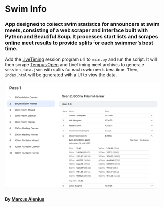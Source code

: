 # Swim Info

### App designed to collect swim statistics for announcers at swim meets, consisting of a web scraper and interface built with Python and Beautiful Soup. It processes start lists and scrapes online meet results to provide splits for each swimmer’s best time.

Add the [LiveTiming](https://www.livetiming.se/) session program url to `main.py` and run the script. It will then scrape [Tempus Open](https://www.tempusopen.se/index.php?r=Swimmer) and LiveTiming meet archives to generate `session_data.json` with splits for each swimmer’s best time. Then, `index.html` will be generated with a UI to view the data.

![Image of the UI](/ui-image.jpg)

#### By [Marcus Alenius](https://www.linkedin.com/in/marcusalenius/)